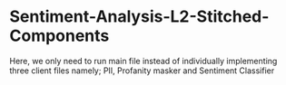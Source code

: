 # Sentiment-Analysis-L2-Stitched-Components
Here, we only need to run main file instead of individually implementing three client files namely; PII, Profanity masker and Sentiment Classifier
